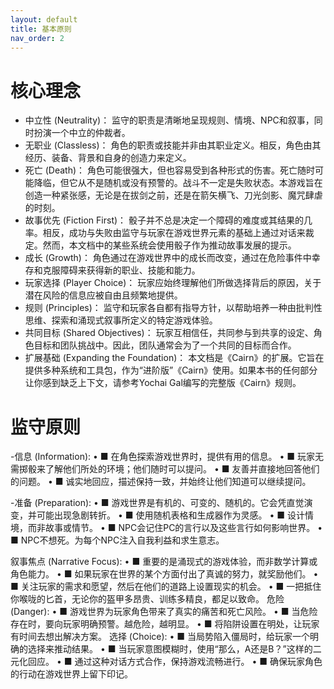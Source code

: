 ```yaml
---
layout: default
title: 基本原则
nav_order: 2
---
```

# 核心理念
- 中立性 (Neutrality)： 监守的职责是清晰地呈现规则、情境、NPC和叙事，同时扮演一个中立的仲裁者。
- 无职业 (Classless)： 角色的职责或技能并非由其职业定义。相反，角色由其经历、装备、背景和自身的创造力来定义。
- 死亡 (Death)： 角色可能很强大，但也容易受到各种形式的伤害。死亡随时可能降临，但它从不是随机或没有预警的。战斗不一定是失败状态。本游戏旨在创造一种紧张感，无论是在拔剑之前，还是在箭矢横飞、刀光剑影、魔咒肆虐的时刻。
- 故事优先 (Fiction First)： 骰子并不总是决定一个障碍的难度或其结果的几率。相反，成功与失败由监守与玩家在游戏世界元素的基础上通过对话来裁定。然而，本文档中的某些系统会使用骰子作为推动故事发展的提示。
- 成长 (Growth)： 角色通过在游戏世界中的成长而改变，通过在危险事件中幸存和克服障碍来获得新的职业、技能和能力。
- 玩家选择 (Player Choice)： 玩家应始终理解他们所做选择背后的原因，关于潜在风险的信息应被自由且频繁地提供。
- 规则 (Principles)： 监守和玩家各自都有指导方针，以帮助培养一种由批判性思维、探索和涌现式叙事所定义的特定游戏体验。
- 共同目标 (Shared Objectives)： 玩家互相信任，共同参与到共享的设定、角色目标和团队挑战中。因此，团队通常会为了一个共同的目标而合作。
- 扩展基础 (Expanding the Foundation)： 本文档是《Cairn》的扩展。它旨在提供多种系统和工具包，作为“进阶版”《Cairn》使用。如果本书的任何部分让你感到缺乏上下文，请参考Yochai Gal编写的完整版《Cairn》规则。
# 监守原则

-信息 (Information):
•	■ 在角色探索游戏世界时，提供有用的信息。
•	■ 玩家无需掷骰来了解他们所处的环境；他们随时可以提问。
•	■ 友善并直接地回答他们的问题。
•	■ 诚实地回应，描述保持一致，并始终让他们知道可以继续提问。

-准备 (Preparation):
•	■ 游戏世界是有机的、可变的、随机的。它会凭直觉演变，并可能出现急剧转折。
•	■ 使用随机表格和生成器作为灵感。
•	■ 设计情境，而非故事或情节。
•	■ NPC会记住PC的言行以及这些言行如何影响世界。
•	■ NPC不想死。为每个NPC注入自我利益和求生意志。

叙事焦点 (Narrative Focus):
•	■ 重要的是涌现式的游戏体验，而非数学计算或角色能力。
•	■ 如果玩家在世界的某个方面付出了真诚的努力，就奖励他们。
•	■ 关注玩家的需求和愿望，然后在他们的道路上设置现实的机会。
•	■ 一把抵住你喉咙的匕首，无论你的盔甲多昂贵、训练多精良，都足以致命。
危险 (Danger):
•	■ 游戏世界为玩家角色带来了真实的痛苦和死亡风险。
•	■ 当危险存在时，要向玩家明确预警。越危险，越明显。
•	■ 将陷阱设置在明处，让玩家有时间去想出解决方案。
选择 (Choice):
•	■ 当局势陷入僵局时，给玩家一个明确的选择来推动结果。
•	■ 当玩家意图模糊时，使用“那么，A还是B？”这样的二元化回应。
•	■ 通过这种对话方式合作，保持游戏流畅进行。
•	■ 确保玩家角色的行动在游戏世界上留下印记。
